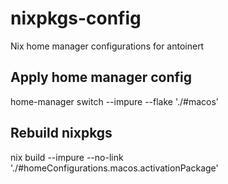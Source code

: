 # nixpkgs-config
Nix home manager configurations for antoinert

## Apply home manager config
home-manager switch --impure --flake './#macos'

## Rebuild nixpkgs
nix build --impure --no-link './#homeConfigurations.macos.activationPackage'